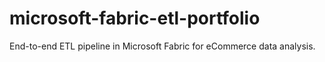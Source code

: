 # microsoft-fabric-etl-portfolio
End-to-end ETL pipeline in Microsoft Fabric for eCommerce data analysis.
